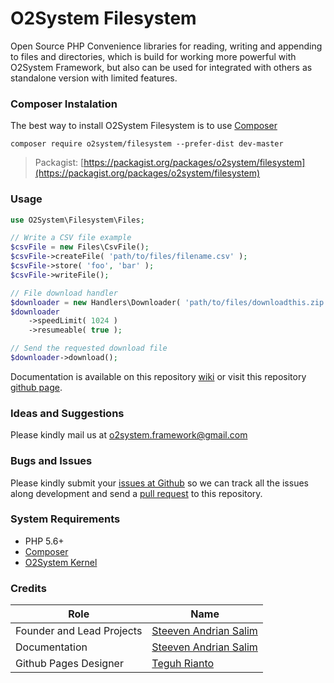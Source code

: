# O2System Filesystem
Open Source PHP Convenience libraries for reading, writing and appending to files and directories, which is build for working more powerful with O2System Framework, but also can be used for integrated with others as standalone version with limited features.

### Composer Instalation
The best way to install O2System Filesystem is to use [Composer](https://getcomposer.org)
```
composer require o2system/filesystem --prefer-dist dev-master
```
> Packagist: [https://packagist.org/packages/o2system/filesystem](https://packagist.org/packages/o2system/filesystem)

### Usage
```php
use O2System\Filesystem\Files;

// Write a CSV file example
$csvFile = new Files\CsvFile();
$csvFile->createFile( 'path/to/files/filename.csv' );
$csvFile->store( 'foo', 'bar' );
$csvFile->writeFile();

// File download handler
$downloader = new Handlers\Downloader( 'path/to/files/downloadthis.zip' );
$downloader
    ->speedLimit( 1024 )
    ->resumeable( true );

// Send the requested download file
$downloader->download();
```

Documentation is available on this repository [wiki](https://github.com/o2system/filesystem/wiki) or visit this repository [github page](https://o2system.github.io/filesystem).

### Ideas and Suggestions
Please kindly mail us at [o2system.framework@gmail.com](mailto:o2system.framework@gmail.com])

### Bugs and Issues
Please kindly submit your [issues at Github](http://github.com/o2system/filesystem/issues) so we can track all the issues along development and send a [pull request](http://github.com/o2system/filesystem/pulls) to this repository.

### System Requirements
- PHP 5.6+
- [Composer](https://getcomposer.org)
- [O2System Kernel](https://github.com/o2system/kernel)

### Credits
|Role|Name|
|----|----|
|Founder and Lead Projects|[Steeven Andrian Salim](http://steevenz.com)|
|Documentation|[Steeven Andrian Salim](http://steevenz.com)
|Github Pages Designer| [Teguh Rianto](http://teguhrianto.tk)
